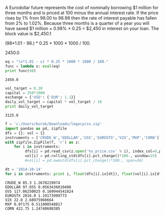 
A Eurodollar future represents the cost of nominally borrowing $1 million for
three months and is priced at 100 minus the annual interest rate. If the price
rises by 1% from 98.00 to 98.98 then the rate of interest payable has fallen
from 2% to 1.02%. Because three months is a quarter of a year you will have
saved $1 million × 0.98% × 0.25 = $2,450 in interest on your loan. The block
value is $2,450.1

(98*1.01 - 98.) * 0.25 * 1000 * 1000 / 100.

2450.0

```python
eq = "(x*1.01 - x) * 0.25 * 1000 * 1000 / 100."
func = lambda x: eval(eq)
print func(98)
```

```text
2450.0
```


```python
vol_target = 0.20
capital = 250*1000
exchange = {'USD': {'EUR': 1.1}}
daily_vol_target = capital * vol_target / 16
print daily_vol_target
```

```text
3125.0
```

```python
f = 'c:/Users/burak/Downloads/legacycsv.zip'
import pandas as pd, zipfile
dfs = {}; vol = {}
instruments = ['CRUDE_W','EDOLLAR','US5','EUROSTX','V2X','MXP','CORN']
with zipfile.ZipFile(f, 'r') as z:
    for i in instruments:
         dfs[i] = pd.read_csv(z.open('%s_price.csv' % i), index_col=0,parse_dates=True )
         vol[i] = pd.rolling_std(dfs[i].pct_change()*100., window=25)
         #vol[i] = pd.ewmstd(dfs[i].pct_change()*100., span=36)
```

```python
dt = '2014-10-14'
for i in instruments: print i, float(dfs[i].ix[dt]), float(vol[i].ix[dt])
```

```text
CRUDE_W 85.3 1.2678229074
EDOLLAR 97.055 0.0563436010408
US5 117.06250025 0.169944541824
EUROSTX 2816.0 1.19173999773
V2X 22.8 2.68975960664
MXP 0.07175 0.511000548817
CORN 422.75 1.24748688385
```













































